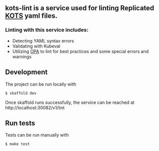 ## kots-lint is a service used for linting Replicated [KOTS](https://kots.io) yaml files.

### Linting with this service includes:

 - Detecting YAML syntax errors
 - Validating with Kubeval
 - Utilizing [OPA](https://github.com/open-policy-agent/opa) to lint for best practices and some special errors and warnings

## Development

The project can be run locally with
```shell
$ skaffold dev
```

Once skaffold runs successfully, the service can be reached at http://localhost:30082/v1/lint

## Run tests

Tests can be run manually with
```shell
$ make test
```
